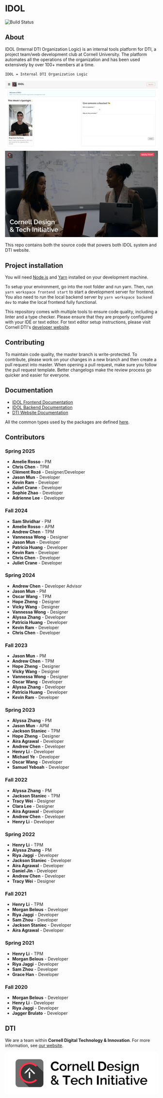 # IDOL

![Build Status](https://github.com/cornell-dti/idol/workflows/Build/badge.svg)

## About

IDOL (Internal DTI Organization Logic) is an internal tools platform for DTI, a project team/web development club at Cornell University. The platform automates all the operations of the organization and has been used extensively by over 100+ members at a time.

```text
IDOL = Internal DTI Organization Logic
```

![idol screenshot](./screenshots/idol-screenshot.png)
![nova screenshot](./screenshots/nova-screenshot.png)

This repo contains both the source code that powers both IDOL system and DTI website.

## Project installation

You will need [Node.js](https://nodejs.org/en/download/) and
[Yarn](https://classic.yarnpkg.com/en/docs/install) installed on your development machine.

To setup your environment, go into the root folder and run yarn. Then, run
`yarn workspace frontend start` to start a development server for frontend. You also need to run the
local backend server by `yarn workspace backend dev` to make the local frontend fully functional.

This repository comes with multiple tools to ensure code quality, including a linter and a type
checker. Please ensure that they are properly configured with your IDE or text editor. For text
editor setup instructions, please visit Cornell DTI's
[developer website](https://dev.cornelldti.org/docs/onboarding-editor).

## Contributing

To maintain code quality, the master branch is write-protected. To contribute, please work on your
changes in a new branch and then create a pull request into master. When opening a pull request,
make sure you follow the pull request template. Better changelogs make the review process go quicker
and easier for everyone.

## Documentation

- [IDOL Frontend Documentation](./frontend/README.md)
- [IDOL Backend Documentation](./backend/README.md)
- [DTI Website Documentation](./dti-website/README.md)

All the common types used by the packages are defined [here](./common-types/index.d.ts).

## Contributors

### Spring 2025

- **Amelie Rosso** - PM
- **Chris Chen** - TPM
- **Clément Rozé** - Designer/Developer
- **Jason Mun** - Developer
- **Kevin Ram** - Developer
- **Juliet Crane** - Developer
- **Sophie Zhao** - Developer
- **Adrienne Lee** - Developer

### Fall 2024

- **Sam Shridhar** - PM
- **Amelie Rosso** - APM
- **Andrew Chen** - TPM
- **Vannessa Wong** - Designer
- **Jason Mun** - Developer
- **Patricia Huang** - Developer
- **Kevin Ram** - Developer
- **Chris Chen** - Developer
- **Juliet Crane** - Developer

### Spring 2024

- **Andrew Chen** - Developer Advisor
- **Jason Mun** - PM
- **Oscar Wang** - TPM
- **Hope Zheng** - Designer
- **Vicky Wang** - Designer
- **Vannessa Wong** - Designer
- **Alyssa Zhang** - Developer
- **Patricia Huang** - Developer
- **Kevin Ram** - Developer
- **Chris Chen** - Developer

### Fall 2023

- **Jason Mun** - PM
- **Andrew Chen** - TPM
- **Hope Zheng** - Designer
- **Vicky Wang** - Designer
- **Vannessa Wong** - Designer
- **Oscar Wang** - Developer
- **Alyssa Zhang** - Developer
- **Patricia Huang** - Developer
- **Kevin Ram** - Developer

### Spring 2023

- **Alyssa Zhang** - PM
- **Jason Mun** - APM
- **Jackson Staniec** - TPM
- **Hope Zheng** - Designer
- **Aira Agrawal** - Developer
- **Andrew Chen** - Developer
- **Henry Li** - Developer
- **Michael Ye** - Developer
- **Oscar Wang** - Developer
- **Samuel Yeboah** - Developer

### Fall 2022

- **Alyssa Zhang** - PM
- **Jackson Staniec** - TPM
- **Tracy Wei** - Designer
- **Clara Lee** - Designer
- **Aira Agrawal** - Developer
- **Andrew Chen** - Developer
- **Henry Li** - Developer

### Spring 2022

- **Henry Li** - TPM
- **Alyssa Zhang** - PM
- **Riya Jaggi** - Developer
- **Jackson Staniec** - Developer
- **Aira Agrawal** - Developer
- **Daniel Jin** - Developer
- **Andrew Chen** - Developer
- **Tracy Wei** - Designer

### Fall 2021

- **Henry Li** - TPM
- **Morgan Belous** - Developer
- **Riya Jaggi** - Developer
- **Sam Zhou** - Developer
- **Jackson Staniec** - Developer
- **Aira Agrawal** - Developer

### Spring 2021

- **Henry Li** - TPM
- **Morgan Belous** - Developer
- **Riya Jaggi** - Developer
- **Sam Zhou** - Developer
- **Grace Han** - Developer

### Fall 2020

- **Morgan Belous** - Developer
- **Henry Li** - Developer
- **Riya Jaggi** - Developer
- **Jagger Brulato** - Developer

## DTI

We are a team within **Cornell Digital Technology & Innovation**. For more information, see
[our website](https://cornelldti.org/).

[![Cornell DTI](https://raw.githubusercontent.com/cornell-dti/design/master/Branding/Wordmark/Dark%20Text/Transparent/Wordmark-Dark%20Text-Transparent%403x.png)](https://cornelldti.org/)

